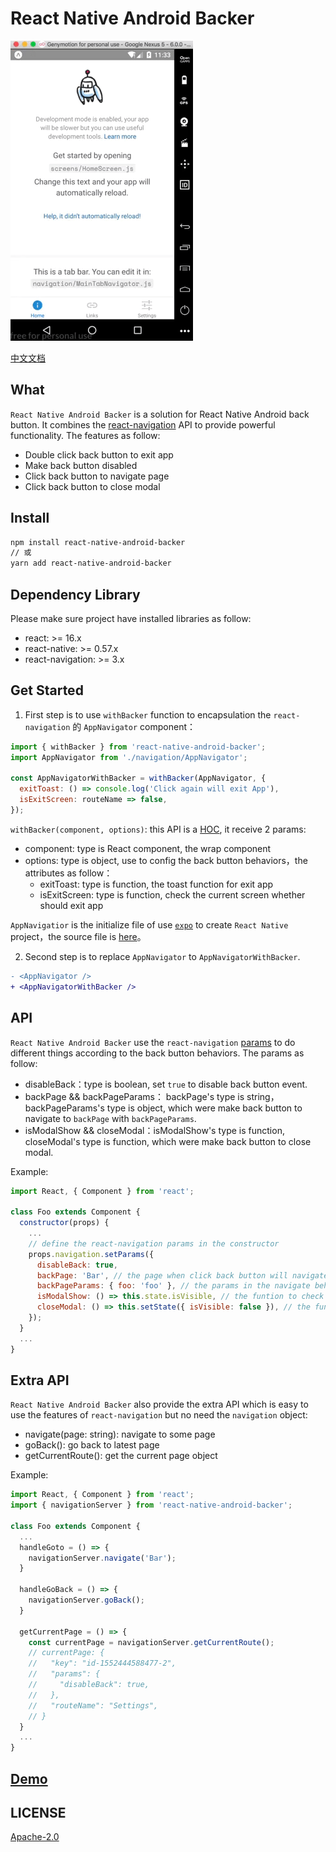 # React Native Android Backer

![](./demo.gif)

[中文文档](./README_cn.md)

## What

`React Native Android Backer` is a solution for React Native Android back button. It combines the [react-navigation](https://reactnavigation.org/) API to provide powerful functionality. The features as follow: 

* Double click back button to exit app
* Make back button disabled
* Click back button to navigate page
* Click back button to close modal

## Install

```sh
npm install react-native-android-backer
// 或
yarn add react-native-android-backer
```

## Dependency Library

Please make sure project have installed libraries as follow:

* react: >= 16.x
* react-native: >= 0.57.x
* react-navigation: >= 3.x

## Get Started

1. First step is to use `withBacker` function to encapsulation the `react-navigation` 的 `AppNavigator` component：

```js
import { withBacker } from 'react-native-android-backer';
import AppNavigator from './navigation/AppNavigator';

const AppNavigatorWithBacker = withBacker(AppNavigator, {
  exitToast: () => console.log('Click again will exit App'),
  isExitScreen: routeName => false,
});
```

`withBacker(component, options)`: this API is a [HOC](https://reactjs.org/docs/higher-order-components.html), it receive 2 params:

* component: type is React component, the wrap component
* options: type is object, use to config the back button behaviors，the attributes as follow：
  * exitToast: type is function, the toast function for exit app
  * isExitScreen: type is function, check the current screen whether should exit app

`AppNavigatior` is the initialize file of use [`expo`](https://expo.io/) to create `React Native` project，the source file is [here](https://github.com/zhaozhiming/react-native-android-backer/blob/a9b594aba95616496cb22d9432c2c52eb58b9f61/example/navigation/AppNavigator.js)。

2. Second step is to replace `AppNavigator` to `AppNavigatorWithBacker`.

```diff
- <AppNavigator />
+ <AppNavigatorWithBacker />
```

## API

`React Native Android Backer` use the `react-navigation` [params](https://reactnavigation.org/docs/en/params.html) to do different things according to the back button behaviors. The params as follow:

* disableBack：type is boolean, set `true` to disable back button event.
* backPage && backPageParams： backPage's type is string，backPageParams's type is object, which were make back button to navigate to `backPage` with `backPageParams`.
* isModalShow && closeModal：isModalShow's type is function,  closeModal's type is function, which were make back button to close modal. 

Example:

```js
import React, { Component } from 'react';

class Foo extends Component {
  constructor(props) {
    ...
    // define the react-navigation params in the constructor 
    props.navigation.setParams({
      disableBack: true,
      backPage: 'Bar', // the page when click back button will navigate to
      backPageParams: { foo: 'foo' }, // the params in the navigate behave
      isModalShow: () => this.state.isVisible, // the funtion to check the modal whether to open
      closeModal: () => this.setState({ isVisible: false }), // the function to close the modal
    });
  }
  ...
}
```

## Extra API

`React Native Android Backer` also provide the extra API which is easy to use the features of `react-navigation` but no need the `navigation` object: 

* navigate(page: string): navigate to some page
* goBack(): go back to latest page
* getCurrentRoute(): get the current page object

Example:

```js
import React, { Component } from 'react';
import { navigationServer } from 'react-native-android-backer';

class Foo extends Component {
  ...
  handleGoto = () => {
    navigationServer.navigate('Bar');
  }

  handleGoBack = () => {
    navigationServer.goBack();
  }

  getCurrentPage = () => {
    const currentPage = navigationServer.getCurrentRoute();
    // currentPage: {
    //   "key": "id-1552444588477-2",
    //   "params": {
    //     "disableBack": true,
    //   },
    //   "routeName": "Settings",
    // }
  }
  ...
}
```

## [Demo](./example)

## LICENSE

[Apache-2.0](./LICENSE)
